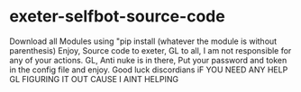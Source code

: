 # exeter-selfbot-source-code
Download all Modules using "pip install (whatever the module is without parenthesis) 
Enjoy, Source code to exeter, GL to all, I am not responsible for any of your actions. GL, Anti nuke is in there, Put your password and token in the config file and enjoy. Good luck discordians
iF YOU NEED ANY HELP GL FIGURING IT OUT CAUSE I AINT HELPING
